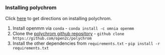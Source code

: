 ### Installing polychrom
Click [here](https://polychrom.readthedocs.io/en/latest/) to get directions on installing polychrom. 

1. Install openmm via `conda` - `conda install -c omnia openmm`
2. Clone the [polychrom github repository](https://github.com/open2c/polychrom) - `github clone https://github.com/open2c/polychrom`
3. Install the other dependencies from `requirements.txt` - `pip install -r requirements.txt`
